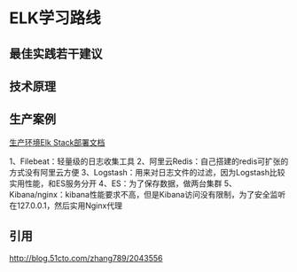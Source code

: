 # ELK学习路线


## 最佳实践若干建议





## 技术原理 






## 生产案例

[生产环境Elk Stack部署文档](http://blog.51cto.com/zhang789/2043556)



1、Filebeat：轻量级的日志收集工具
2、阿里云Redis：自己搭建的redis可扩张的方式没有阿里云方便
3、Logstash：用来对日志文件的过滤，因为Logstash比较实用性能，和ES服务分开
4、ES：为了保存数据，做两台集群
5、Kibana/nginx：kibana性能要求不高，但是Kibana访问没有限制，为了安全监听在127.0.0.1，然后实用Nginx代理






[]()


[]()
[]()





## 引用

http://blog.51cto.com/zhang789/2043556


[]()

